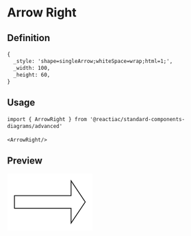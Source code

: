 # Arrow Right

## Definition

```
{
  _style: 'shape=singleArrow;whiteSpace=wrap;html=1;',
  _width: 100,
  _height: 60,
}
```

## Usage

```
import { ArrowRight } from '@reactiac/standard-components-diagrams/advanced'

<ArrowRight/>
```

## Preview

<img src="./arrow-right.png" width="200"/>

